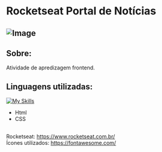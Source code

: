 # Rocketseat Portal de Notícias
## ![Image](https://github.com/user-attachments/assets/b137de30-6f4a-4e30-9f51-c6f4dbcb60d3)
## Sobre:
Atividade de apredizagem frontend.
## Linguagens utilizadas:
[![My Skills](https://skillicons.dev/icons?i=html,css)](https://skillicons.dev)
- Html
- CSS
##
Rocketseat: https://www.rocketseat.com.br/ <br>
Ícones utilizados: https://fontawesome.com/

